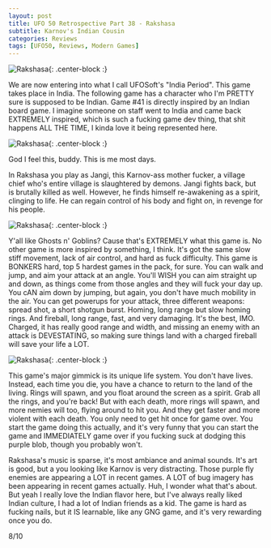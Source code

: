 ```yaml
---
layout: post
title: UFO 50 Retrospective Part 38 - Rakshasa
subtitle: Karnov's Indian Cousin
categories: Reviews
tags: [UFO50, Reviews, Modern Games]
---
```


![Rakshasa](https://imgur.com/Np50uZ1.png){: .center-block :}

We are now entering into what I call UFOSoft's "India Period". This game takes place in India. The following game has a character who I'm PRETTY sure is supposed to be Indian. Game #41 is directly inspired by an Indian board game. I imagine someone on staff went to India and came back EXTREMELY inspired, which is such a fucking game dev thing, that shit happens ALL THE TIME, I kinda love it being represented here.


![Rakshasa](https://imgur.com/n3mxrWG.png){: .center-block :}

God I feel this, buddy. This is me most days.

In Rakshasa you play as Jangi, this Karnov-ass mother fucker, a village chief who's entire village is slaughtered by demons. Jangi fights back, but is brutally killed as well. However, he finds himself re-awakening as a spirit, clinging to life. He can regain control of his body and fight on, in revenge for his people.

![Rakshasa](https://imgur.com/Q6x5Lnr.png){: .center-block :}

Y'all like Ghosts n' Goblins? Cause that's EXTREMELY what this game is. No other game is more inspired by something, I think. It's got the same slow stiff movement, lack of air control, and hard as fuck difficulty. This game is BONKERS hard, top 5 hardest games in the pack, for sure. You can walk and jump, and aim your attack at an angle. You'll WISH you can aim straight up and down, as things come from those angles and they will fuck your day up. You cAN aim down by jumping, but again, you don't have much mobility in the air. You can get powerups for your attack, three different weapons: spread shot, a short shotgun burst. Homing, long range but slow homing rings. And fireball, long range, fast, and very damaging. It's the best, IMO. Charged, it has really good range and width, and missing an enemy with an attack is DEVESTATING, so making sure things land with a charged fireball will save your life a LOT.

![Rakshasa](https://imgur.com/iuyPtik.png){: .center-block :}

This game's major gimmick is its unique life system. You don't have lives. Instead, each time you die, you have a chance to return to the land of the living. Rings will spawn, and you float around the screen as a spirit. Grab all the rings, and you're back! But with each death, more rings will spawn, and more nemies will too, flying around to hit you. And they get faster and more violent with each death. You only need to get hit once for game over. You start the game doing this actually, and it's very funny that you can start the game and IMMEDIATELY game over if you fucking suck at dodging this purple blob, though you probably won't.

Rakshasa's music is sparse, it's most ambiance and animal sounds. It's art is good, but a you looking like Karnov is very distracting. Those purple fly enemies are appearing a LOT in recent games. A LOT of bug imagery has been appearing in recent games actually. Huh, I wonder what that's about. But yeah I really love the Indian flavor here, but I've always really liked Indian culture, I had a lot of Indian friends as a kid. The game is hard as fucking nails, but it IS learnable, like any GNG game, and it's very rewarding once you do.

8/10